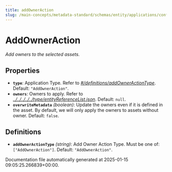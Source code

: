 ```yaml
---
title: addOwnerAction
slug: /main-concepts/metadata-standard/schemas/entity/applications/configuration/external/automator/addowneraction
---
```


# AddOwnerAction

*Add owners to the selected assets.*

## Properties

- **`type`**: Application Type. Refer to *[#/definitions/addOwnerActionType](#definitions/addOwnerActionType)*. Default: `"AddOwnerAction"`.
- **`owners`**: Owners to apply. Refer to *[../../../../../type/entityReferenceList.json](#/../../../../type/entityReferenceList.json)*. Default: `null`.
- **`overwriteMetadata`** *(boolean)*: Update the owners even if it is defined in the asset. By default, we will only apply the owners to assets without owner. Default: `false`.
## Definitions

- **`addOwnerActionType`** *(string)*: Add Owner Action Type. Must be one of: `["AddOwnerAction"]`. Default: `"AddOwnerAction"`.


Documentation file automatically generated at 2025-01-15 09:05:25.266839+00:00.
